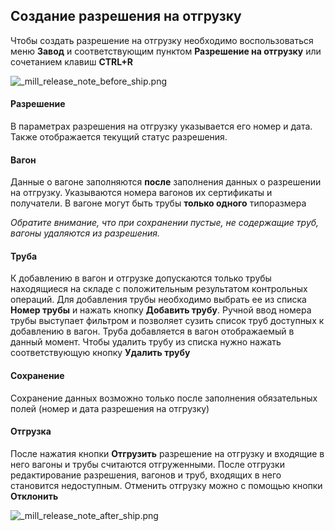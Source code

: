 ﻿
## Создание разрешения на отгрузку 
Чтобы создать разрешение на отгрузку необходимо воспользоваться меню **Завод** и соответствующим пунктом **Разрешение на отгрузку** или сочетанием клавиш **CTRL+R**

![_mill_release_note_before_ship.png](./images/_mill_release_note_before_ship.png "")

#### Разрешение
В параметрах разрешения на отгрузку указывается его номер и дата. Также отображается текущий статус разрешения. 
#### Вагон
Данные о вагоне заполняются **после** заполнения данных о разрешении на отгрузку.  Указываются номера вагонов их сертификаты и получатели. 
В вагоне могут быть трубы **только одного** типоразмера

*Обратите внимание, что при сохранении пустые, не содержащие труб, вагоны удаляются из разрешения.*
#### Труба
К добавлению в вагон и отгрузке допускаются только трубы находящиеся на складе с положительным результатом контрольных операций. Для добавления трубы  необходимо выбрать ее из списка **Номер трубы** и нажать кнопку **Добавить трубу**. Ручной ввод номера трубы выступает фильтром и позволяет сузить список труб доступных к добавлению в вагон. Труба добавляется в вагон отображаемый в данный момент.
Чтобы удалить трубу из списка нужно нажать соответствующую кнопку **Удалить трубу**
#### Сохранение
Сохранение данных возможно только после заполнения обязательных полей (номер и дата разрешения на отгрузку)
#### Отгрузка
После нажатия кнопки **Отгрузить** разрешение на отгрузку и входящие в него вагоны и трубы считаются отгруженными. После отгрузки редактирование разрешения, вагонов и труб, входящих в него становится недоступным. Отменить отгрузку можно с помощью кнопки **Отклонить**

![_mill_release_note_after_ship.png](./images/_mill_release_note_after_ship.png "")






